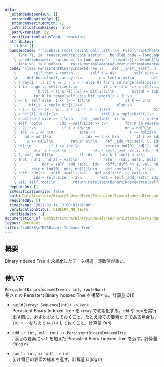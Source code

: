 ```yaml
---
data:
  _extendedDependsOn: []
  _extendedRequiredBy: []
  _extendedVerifiedWith: []
  _isVerificationFailed: false
  _pathExtension: py
  _verificationStatusIcon: ':warning:'
  attributes:
    links: []
  bundledCode: "Traceback (most recent call last):\n  File \"/opt/hostedtoolcache/Python/3.10.6/x64/lib/python3.10/site-packages/onlinejudge_verify/documentation/build.py\"\
    , line 71, in _render_source_code_stat\n    bundled_code = language.bundle(stat.path,\
    \ basedir=basedir, options={'include_paths': [basedir]}).decode()\n  File \"/opt/hostedtoolcache/Python/3.10.6/x64/lib/python3.10/site-packages/onlinejudge_verify/languages/python.py\"\
    , line 96, in bundle\n    raise NotImplementedError\nNotImplementedError\n"
  code: "class PersistentBinaryIndexedTree:\n    def __init__(self, n, root=None):\n\
    \        self.root = root\n        self.n = n\n        self.size = 1 << n.bit_length()\n\
    \n    def build(self, array):\n        n = len(array)\n        bit = [[None, None,\
    \ array[i - 1] if 0 <= i - 1 < n else 0] for i in range(self.size)]\n        for\
    \ i in range(1, self.size):\n            if i + (i & -i) < self.size:\n      \
    \          bit[i + (i & -i)][2] += bit[i][2]\n        bit[0] = tuple(bit[0])\n\
    \        for k in range(self.size.bit_length() - 1):\n            for i in range(1\
    \ << k, self.size, 1 << (k + 1)):\n                if k == 0:\n              \
    \      bit[i] = tuple(bit[i])\n                else:\n                    l, r\
    \ = i - (1 << (k - 1)), i + (1 << (k - 1))\n                    bit[i][0], bit[i][1]\
    \ = bit[l], bit[r]\n                    bit[i] = tuple(bit[i])\n        self.root\
    \ = bit[self.size >> 1]\n\n    def _sum(self, i):\n        s = 0\n        nd =\
    \ self.root\n        idx = self.size >> 1\n        for h in reversed(range(self.size.bit_length()\
    \ - 2)):\n            if i < idx:\n                nd = nd[0]\n              \
    \  idx -= 1 << h\n            else:\n                s += nd[2]\n            \
    \    nd = nd[1]\n                idx += 1 << h\n        if i >= idx:\n       \
    \     s += nd[2]\n        return s\n\n    def _add_rec(self, i, idx, diff, val,\
    \ nd):\n        if i == idx:\n            return (nd[0], nd[1], nd[2] + val)\n\
    \        elif i < idx:\n            ndl = self._add_rec(i, idx - diff, diff >>\
    \ 1, val, nd[0])\n            if idx - (idx & (-idx)) < i:\n                return\
    \ (ndl, nd[1], nd[2] + val)\n            return (ndl, nd[1], nd[2])\n        else:\n\
    \            ndr = self._add_rec(i, idx + diff, diff >> 1, val, nd[1])\n     \
    \       return (nd[0], ndr, nd[2])\n\n    def sum(self, l, r):\n        return\
    \ self._sum(r) - self._sum(l)\n\n    def add(self, i, val):\n        i += 1\n\
    \        idx = self.size >> 1\n        root = self._add_rec(i, idx, idx >> 1,\
    \ val, self.root)\n        return PersistentBinaryIndexedTree(self.n, root)\n"
  dependsOn: []
  isVerificationFile: false
  path: DataStructure/BinaryIndexedTree/PersistentBinaryIndexedTree.py
  requiredBy: []
  timestamp: '2021-02-14 13:08:01+09:00'
  verificationStatus: LIBRARY_NO_TESTS
  verifiedWith: []
documentation_of: DataStructure/BinaryIndexedTree/PersistentBinaryIndexedTree.py
layout: document
title: "\u6C38\u7D9ABinary Indexed Tree"
---
```


## 概要
Binary Indexed Tree を永続化したデータ構造。定数倍が重い。

## 使い方
`PersistentBinaryIndexedTree(n: int, root=None)`  
長さ $n$ の Persistent Binary Indexed Tree を構築する。計算量 $O(1)$

- `build(array: Sequence[int]) -> None`  
Persistent Binary Indexed Tree を `array` で初期化する。`add` や `sum` を実行出す前に、必ず `build` しておくこと。たとえ全ての要素が $0$ である場合も、`[0] * n` を与えて `build` しておくこと。計算量 $O(n)$

- `add(i: int, val: int) -> PersistentBinaryIndexedTree`  
$i$ 番目の要素に `val` を加えた Persistent Binry Indexed Tree を返す。計算量 $O(\log n)$

- `sum(l: int, r: int) -> int`  
$\lbrack l, r)$ 番目の要素の総和を返す。計算量 $O(\log n)$
